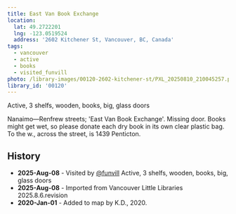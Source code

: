 ```yaml
---
title: East Van Book Exchange
location:
  lat: 49.2722201
  lng: -123.0519524
  address: '2602 Kitchener St, Vancouver, BC, Canada'
tags:
  - vancouver
  - active
  - books
  - visited_funvill
photo: /library-images/00120-2602-kitchener-st/PXL_20250810_210045257.png
library_id: '00120'
---
```


Active, 3 shelfs, wooden, books, big, glass doors

Nanaimo—Renfrew streets; 'East Van Book Exchange'. Missing door.
Books might get wet, so please donate each dry book in its own clear plastic bag.
To the w., across the street, is 1439 Penticton.

## History

- **2025-Aug-08** - Visited by [@funvill](https://blog.abluestar.com) Active, 3 shelfs, wooden, books, big, glass doors
- **2025-Aug-08** - Imported from Vancouver Little Libraries 2025.8.6.revision
- **2020-Jan-01** - Added to map by K.D., 2020.
